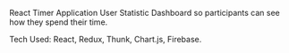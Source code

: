 React Timer Application User Statistic Dashboard so participants can see how they spend their time.

Tech Used: React, Redux, Thunk, Chart.js, Firebase.